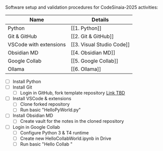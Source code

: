 Software setup and validation procedures for CodeSinaia-2025 activities:

| Name                    | Details                   |
| ----------------------- | ------------------------- |
| Python                  | [[1. Python]]             |
| Git & GitHub            | [[2. Git & GitHub]]       |
| VSCode with  extensions | [[3. Visual Studio Code]] |
| Obsidian MD             | [[4. Obsidian MD]]        |
| Google Collab           | [[5. Google Collab]]      |
| Ollama                  | [[6. Ollama]]             |

- [ ] Install Python
- [ ] Install Git
	- [ ] Login in GitHub, fork template repository [Link TBD](link-to-repo)
- [ ] Install VSCode & extensions
	- [ ] Clone forked repository
	- [ ] Run basic "HelloPyWorld.py"
- [ ] Install Obsidian MD
	- [ ] Create vault for the notes in the cloned repository
- [ ] Login in Google Collab
	- [ ] Configure Python 3 & T4 runtime
	- [ ] Create new HelloCollabWorld.ipynb in Drive
	- [ ] Run basic "Hello Collab "
